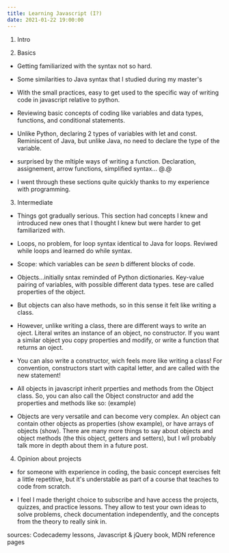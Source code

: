 ```yaml
---
title: Learning Javascript (I?)
date: 2021-01-22 19:00:00
---
```


1. Intro

2. Basics
- Getting familiarized with the syntax not so hard.
- Some similarities to Java syntax that I studied during my master's
- With the small practices, easy to get used to the specific way of writing code in javascript relative to python.

- Reviewing basic concepts of coding like variables and data types, functions, and conditional statements.

- Unlike Python, declaring 2 types of variables with let and const. Reminiscent of Java, but unlike Java, no need to declare the type of the variable.

- surprised by the mltiple ways of writing a function. Declaration, assignement, arrow functions, simplified syntax... @.@

- I went through these sections quite quickly thanks to my experience with programming. 

3. Intermediate

- Things got gradually serious. This section had concepts I knew and introduced new ones that I thought I knew but were harder to get familiarized with.

- Loops, no problem, for loop syntax identical to Java for loops. Reviwed while loops and learned do while syntax.

- Scope: which variables can be _seen_ b different blocks of code.

- Objects...initially sntax reminded of Python dictionaries. Key-value pairing of variables, with possible different data types. tese are called properties of the object.
- But objects can also have methods, so in this sense it felt like writing a class. 
- However, unlike writing a class, there are different ways to write an oject. Literal writes an instance of an object, no constructor. If you want a similar object you copy properties and modify, or write a function that returns an oject. 
- You can also write a constructor, wich feels more like writing a class! For convention, constructors start with capital letter, and are called with the new statement!
- All objects in javascript inherit prperties and methods from the Object class. So, you can also call the Object constructor and add the properties and methods like so: (example)
- Objects are very versatile and can become very complex. An object can contain other objects as properties (show example), or have arrays of objects (show). There are many more things to say about objects and object methods (the this object, getters and setters), but I wll probably talk more in depth about them in a future post.

4. Opinion about projects 

- for someone with experience in coding, the basic concept exercises felt a little repetitive, but it's understable as part of a course that teaches to code from scratch.

- I feel I made theright choice to subscribe and have access the projects, quizzes, and practice lessons. They allow to test your own ideas to solve problems, check documentation independently, and the concepts from the theory to really sink in.

sources: Codecademy lessons, Javascript & jQuery book, MDN reference pages